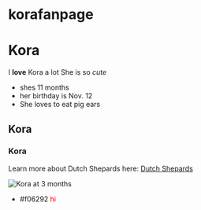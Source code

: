 # korafanpage
# Kora
I **love** Kora a lot
She is so *cute*
- shes 11 months
- her birthday is Nov. 12
- She loves to eat pig ears
## Kora
### Kora

Learn more about Dutch Shepards here: [Dutch Shepards](https://www.akc.org/dog-breeds/dutch-shepherd/)

![Kora at 3 months](https://user-images.githubusercontent.com/114503116/193169859-45bef06f-2f96-4839-b1e6-08944fa39e17.jpeg)
- #f06292
<span style="color: red;">hi</span>
